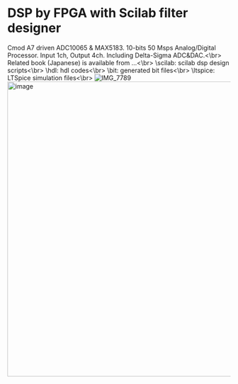 # DSP by FPGA with Scilab filter designer
Cmod A7 driven ADC10065 & MAX5183. 10-bits 50 Msps Analog/Digital Processor. Input 1ch, Output 4ch. Including Delta-Sigma ADC&DAC.<\br>
Related book (Japanese) is available from ...<\br>
\scilab: scilab dsp design scripts<\br>
\hdl: hdl codes<\br>
\bit: generated bit files<\br>
\ltspice: LTSpice simulation files<\br>
![IMG_7789](https://github.com/user-attachments/assets/5958dee9-a03b-40e0-a3f0-b6e8346e6467)
<img width="1092" height="666" alt="image" src="https://github.com/user-attachments/assets/e123d647-884e-49ef-b354-f854d644b2e5" />

